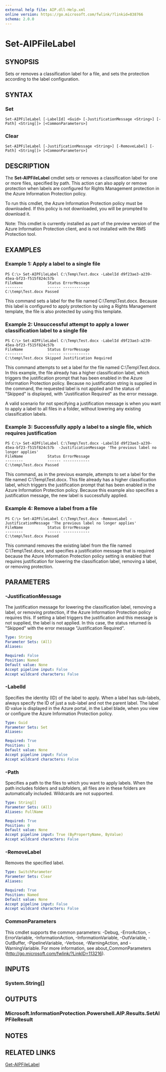 ```yaml
---
external help file: AIP.dll-Help.xml
online version: https://go.microsoft.com/fwlink/?linkid=838766 
schema: 2.0.0
---
```


# Set-AIPFileLabel

## SYNOPSIS
Sets or removes a classification label for a file, and sets the protection according to the label configuration.

## SYNTAX

### Set
```
Set-AIPFileLabel [-LabelId] <Guid> [-JustificationMessage <String>] [-Path] <String[]> [<CommonParameters>]
```

### Clear
```
Set-AIPFileLabel [-JustificationMessage <String>] [-RemoveLabel] [-Path] <String[]> [<CommonParameters>]
```

## DESCRIPTION
The **Set-AIPFileLabel** cmdlet sets or removes a classification label for one or more files, specified by path. This action can also apply or remove protection when labels are configured for Rights Management protection in the Azure Information Protection policy. 

To run this cmdlet, the Azure Information Protection policy must be downloaded. If this policy is not downloaded, you will be prompted to download it.

Note: This cmdlet is currently installed as part of the preview version of the Azure Information Protection client, and is not installed with the RMS Protection tool. 

## EXAMPLES

### Example 1: Apply a label to a single file
```
PS C:\> Set-AIPFileLabel C:\Temp\Test.docx -LabelId d9f23ae3-a239-45ea-bf23-f515f824c57b
FileName           Status ErrorMessage
--------           ------ ------------
C:\temp\Test.docx Passed
```

This command sets a label for the file named C:\Temp\Test.docx. Because this label is configured to apply protection by using a Rights Management template, the file is also protected by using this template.

### Example 2: Unsuccessful attempt to apply a lower classification label to a single file
```
PS C:\> Set-AIPFileLabel C:\Temp\Test.docx -LabelId d9f23ae3-a239-45ea-bf23-f515f824c57b
FileName           Status ErrorMessage
--------           ------ ------------
C:\temp\Test.docx Skipped Justification Required
```

This command attempts to set a label for the file named C:\Temp\Test.docx. In this example, the file already has a higher classification label, which triggers the justification prompt that has been enabled in the Azure Information Protection policy. Because no justification string is supplied in the command, the requested label is not applied and the status of "Skipped" is displayed, with "Justification Required" as the error message. 

A valid scenario for not specifying a justification message is when you want to apply a label to all files in a folder, without lowering any existing classification labels. 

### Example 3: Successfully apply a label to a single file, which requires justification
```
PS C:\> Set-AIPFileLabel C:\Temp\Test.docx -LabelId d9f23ae3-a239-45ea-bf23-f515f824c57b  -JustificationMessage 'The previous label no longer applies'
FileName           Status ErrorMessage
--------           ------ ------------
C:\temp\Test.docx Passed
```

This command, as in the previous example, attempts to set a label for the file named C:\Temp\Test.docx. This file already has a higher classification label, which triggers the justification prompt that has been enabled in the Azure Information Protection policy. Because this example also specifies a justification message, the new label is successfully applied.

### Example 4: Remove a label from a file
```
PS C:\> Set-AIPFileLabel C:\Temp\Test.docx -RemoveLabel -JustificationMessage 'The previous label no longer applies'
FileName           Status ErrorMessage
--------           ------ ------------
C:\temp\Test.docx Passed
```

This command removes the existing label from the file named C:\Temp\Test.docx, and specifies a justification message that is required because the Azure Information Protection policy setting is enabled that requires justification for lowering the classification label, removing a label, or removing protection.

## PARAMETERS

### -JustificationMessage
The justification message for lowering the classification label, removing a label, or removing protection, if the Azure Information Protection policy requires this. If setting a label triggers the justification and this message is not supplied, the label is not applied. In this case, the status returned is "Skipped" with the error message "Justification Required".

```yaml
Type: String
Parameter Sets: (All)
Aliases: 

Required: False
Position: Named
Default value: None
Accept pipeline input: False
Accept wildcard characters: False
```

### -LabelId
Specifies the identity (ID) of the label to apply. When a label has sub-labels, always specify the ID of just a sub-label and not the parent label. The label ID value is displayed in the Azure portal, in the Label blade, when you view or configure the Azure Information Protection policy.

```yaml
Type: Guid
Parameter Sets: Set
Aliases: 

Required: True
Position: 1
Default value: None
Accept pipeline input: False
Accept wildcard characters: False
```

### -Path
Specifies a path to the files to which you want to apply labels. When the path includes folders and subfolders, all files are in these folders are automatically included. Wildcards are not supported. 

```yaml
Type: String[]
Parameter Sets: (All)
Aliases: FullName

Required: True
Position: 0
Default value: None
Accept pipeline input: True (ByPropertyName, ByValue)
Accept wildcard characters: False
```

### -RemoveLabel
Removes the specified label.

```yaml
Type: SwitchParameter
Parameter Sets: Clear
Aliases: 

Required: True
Position: Named
Default value: None
Accept pipeline input: False
Accept wildcard characters: False
```

### CommonParameters
This cmdlet supports the common parameters: -Debug, -ErrorAction, -ErrorVariable, -InformationAction, -InformationVariable, -OutVariable, -OutBuffer, -PipelineVariable, -Verbose, -WarningAction, and -WarningVariable. For more information, see about_CommonParameters (http://go.microsoft.com/fwlink/?LinkID=113216).

## INPUTS

### System.String[]

## OUTPUTS

### Microsoft.InformationProtection.Powershell.AIP.Results.SetAIPFileResult

## NOTES

## RELATED LINKS

[Get-AIPFileLabel](./Get-AIPFileLabel.md)